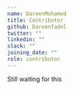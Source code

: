 ```yaml
---
name: DareenMohamed
title: Contributor
github: Dareenfadel
twitter: ""
linkedin: ""
slack: ""
joining_date: ""
role: contributor
---
```


Still waiting for this
